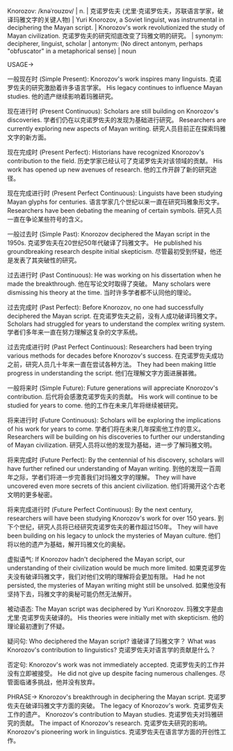 Knorozov: /knəˈroʊzɒv/ | n. | 克诺罗佐夫 (尤里·克诺罗佐夫，苏联语言学家，破译玛雅文字的关键人物) | Yuri Knorozov, a Soviet linguist, was instrumental in deciphering the Mayan script. | Knorozov's work revolutionized the study of Mayan civilization.  克诺罗佐夫的研究彻底改变了玛雅文明的研究。 | synonym: decipherer, linguist, scholar | antonym: (No direct antonym, perhaps "obfuscator" in a metaphorical sense) | noun


USAGE->

一般现在时 (Simple Present):
Knorozov's work inspires many linguists.  克诺罗佐夫的研究激励着许多语言学家。
His legacy continues to influence Mayan studies. 他的遗产继续影响着玛雅研究。


现在进行时 (Present Continuous):
Scholars are still building on Knorozov's discoveries. 学者们仍在以克诺罗佐夫的发现为基础进行研究。
Researchers are currently exploring new aspects of Mayan writing. 研究人员目前正在探索玛雅文字的新方面。


现在完成时 (Present Perfect):
Historians have recognized Knorozov's contribution to the field. 历史学家已经认可了克诺罗佐夫对该领域的贡献。
His work has opened up new avenues of research. 他的工作开辟了新的研究途径。


现在完成进行时 (Present Perfect Continuous):
Linguists have been studying Mayan glyphs for centuries.  语言学家几个世纪以来一直在研究玛雅象形文字。
Researchers have been debating the meaning of certain symbols. 研究人员一直在争论某些符号的含义。



一般过去时 (Simple Past):
Knorozov deciphered the Mayan script in the 1950s. 克诺罗佐夫在20世纪50年代破译了玛雅文字。
He published his groundbreaking research despite initial skepticism. 尽管最初受到怀疑，他还是发表了其突破性的研究。


过去进行时 (Past Continuous):
He was working on his dissertation when he made the breakthrough. 他在写论文时取得了突破。
Many scholars were dismissing his theory at the time. 当时许多学者都不认同他的理论。


过去完成时 (Past Perfect):
Before Knorozov, no one had successfully deciphered the Mayan script. 在克诺罗佐夫之前，没有人成功破译玛雅文字。
Scholars had struggled for years to understand the complex writing system.  学者们多年来一直在努力理解这复杂的文字系统。



过去完成进行时 (Past Perfect Continuous):
Researchers had been trying various methods for decades before Knorozov's success.  在克诺罗佐夫成功之前，研究人员几十年来一直在尝试各种方法。
They had been making little progress in understanding the script.  他们在理解文字方面进展甚微。


一般将来时 (Simple Future):
Future generations will appreciate Knorozov's contribution. 后代将会感激克诺罗佐夫的贡献。
His work will continue to be studied for years to come. 他的工作在未来几年将继续被研究。


将来进行时 (Future Continuous):
Scholars will be exploring the implications of his work for years to come.  学者们将在未来几年探索他工作的意义。
Researchers will be building on his discoveries to further our understanding of Mayan civilization. 研究人员将以他的发现为基础，进一步了解玛雅文明。


将来完成时 (Future Perfect):
By the centennial of his discovery, scholars will have further refined our understanding of Mayan writing. 到他的发现一百周年之际，学者们将进一步完善我们对玛雅文字的理解。
They will have uncovered even more secrets of this ancient civilization. 他们将揭开这个古老文明的更多秘密。


将来完成进行时 (Future Perfect Continuous):
By the next century, researchers will have been studying Knorozov's work for over 150 years. 到下个世纪，研究人员将已经研究克诺罗佐夫的著作超过150年。
They will have been building on his legacy to unlock the mysteries of Mayan culture.  他们将以他的遗产为基础，解开玛雅文化的奥秘。


虚拟语气:
If Knorozov hadn't deciphered the Mayan script, our understanding of their civilization would be much more limited. 如果克诺罗佐夫没有破译玛雅文字，我们对他们文明的理解将会更加有限。
Had he not persisted, the mysteries of Mayan writing might still be unsolved. 如果他没有坚持下去，玛雅文字的奥秘可能仍然无法解开。


被动语态:
The Mayan script was deciphered by Yuri Knorozov. 玛雅文字是由尤里·克诺罗佐夫破译的。
His theories were initially met with skepticism. 他的理论最初遭到了怀疑。


疑问句:
Who deciphered the Mayan script? 谁破译了玛雅文字？
What was Knorozov's contribution to linguistics? 克诺罗佐夫对语言学的贡献是什么？


否定句:
Knorozov's work was not immediately accepted. 克诺罗佐夫的工作并没有立即被接受。
He did not give up despite facing numerous challenges. 尽管面临诸多挑战，他并没有放弃。


PHRASE->
Knorozov's breakthrough in deciphering the Mayan script.  克诺罗佐夫在破译玛雅文字方面的突破。
The legacy of Knorozov's work.  克诺罗佐夫工作的遗产。
Knorozov's contribution to Mayan studies. 克诺罗佐夫对玛雅研究的贡献。
The impact of Knorozov's research. 克诺罗佐夫研究的影响。
Knorozov's pioneering work in linguistics. 克诺罗佐夫在语言学方面的开创性工作。
